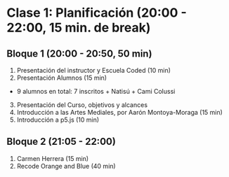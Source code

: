 # Clase 1: Planificación (20:00 - 22:00, 15 min. de break)
## Bloque 1 (20:00 - 20:50, 50 min)
1. Presentación del instructor y Escuela Coded (10 min)
2. Presentación Alumnos (15 min)
- 9 alumnos en total: 7 inscritos + Natisú + Cami Colussi
3. Presentación del Curso, objetivos y alcances
4. Introducción a las Artes Mediales, por Aarón Montoya-Moraga (15 min)
5. Introducción a p5.js (10 min)
## Bloque 2 (21:05 - 22:00)
1. Carmen Herrera (15 min)
2. Recode Orange and Blue (40 min)
